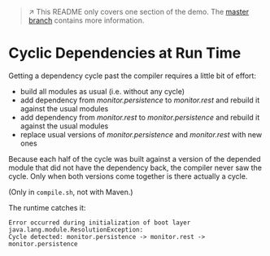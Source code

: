 > :arrow_upper_right: This README only covers one section of the demo.
> The [master branch](../../tree/master) contains more information.

# Cyclic Dependencies at Run Time

Getting a dependency cycle past the compiler requires a little bit of effort:

* build all modules as usual (i.e. without any cycle)
* add dependency from _monitor.persistence_ to _monitor.rest_ and rebuild it against the usual modules
* add dependency from _monitor.rest_ to _monitor.persistence_ and rebuild it against the usual modules
* replace usual versions of _monitor.persistence_ and _monitor.rest_ with new ones

Because each half of the cycle was built against a version of the depended module that did not have the dependency back, the compiler never saw the cycle.
Only when both versions come together is there actually a cycle.

(Only in `compile.sh`, not with Maven.)

The runtime catches it:

```
Error occurred during initialization of boot layer
java.lang.module.ResolutionException:
Cycle detected: monitor.persistence -> monitor.rest -> monitor.persistence
```
